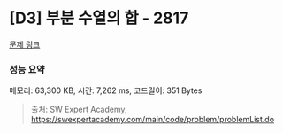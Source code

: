 # [D3] 부분 수열의 합 - 2817 

[문제 링크](https://swexpertacademy.com/main/code/problem/problemDetail.do?contestProbId=AV7IzvG6EksDFAXB) 

### 성능 요약

메모리: 63,300 KB, 시간: 7,262 ms, 코드길이: 351 Bytes



> 출처: SW Expert Academy, https://swexpertacademy.com/main/code/problem/problemList.do